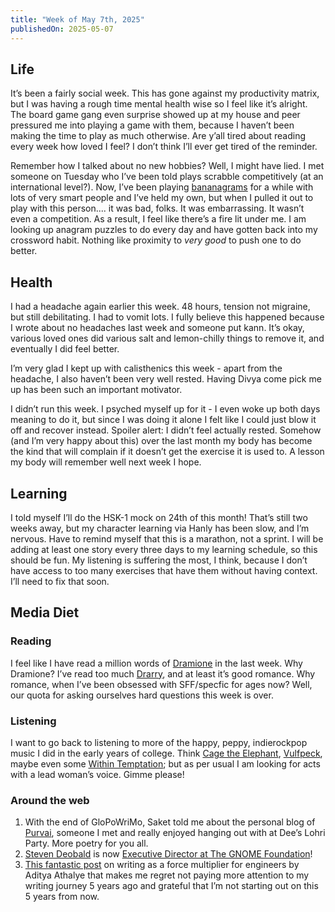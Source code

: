 ```yaml
---
title: "Week of May 7th, 2025"
publishedOn: 2025-05-07
---
```


## Life

It’s been a fairly social week. This has gone against my productivity matrix, but I was having a rough time mental health wise so I feel like it’s alright. The board game gang even surprise showed up at my house and peer pressured me into playing a game with them, because I haven’t been making the time to play as much otherwise. Are y’all tired about reading every week how loved I feel? I don’t think I’ll ever get tired of the reminder.

Remember how I talked about no new hobbies? Well, I might have lied. I met someone on Tuesday who I’ve been told plays scrabble competitively (at an international level?). Now, I’ve been playing [bananagrams](https://bananagrams.com/products/bananagrams) for a while with lots of very smart people and I’ve held my own, but when I pulled it out to play with this person.... it was bad, folks. It was embarrassing. It wasn’t even a competition. As a result, I feel like there’s a fire lit under me. I am looking up anagram puzzles to do every day and have gotten back into my crossword habit. Nothing like proximity to _very good_ to push one to do better.

## Health

I had a headache again earlier this week. 48 hours, tension not migraine, but still debilitating. I had to vomit lots. I fully believe this happened because I wrote about no headaches last week and someone put kann. It’s okay, various loved ones did various salt and lemon-chilly things to remove it, and eventually I did feel better.

I’m very glad I kept up with calisthenics this week - apart from the headache, I also haven’t been very well rested. Having Divya come pick me up has been such an important motivator.

I didn’t run this week. I psyched myself up for it - I even woke up both days meaning to do it, but since I was doing it alone I felt like I could just blow it off and recover instead. Spoiler alert: I didn’t feel actually rested. Somehow (and I’m very happy about this) over the last month my body has become the kind that will complain if it doesn’t get the exercise it is used to. A lesson my body will remember well next week I hope.

## Learning

I told myself I’ll do the HSK-1 mock on 24th of this month! That’s still two weeks away, but my character learning via Hanly has been slow, and I’m nervous. Have to remind myself that this is a marathon, not a sprint. I will be adding at least one story every three days to my learning schedule, so this should be fun. My listening is suffering the most, I think, because I don’t have access to too many exercises that have them without having context. I’ll need to fix that soon.

## Media Diet

### Reading

I feel like I have read a million words of [Dramione](https://archiveofourown.org/tags/Hermione%20Granger*s*Draco%20Malfoy/works) in the last week. Why Dramione? I’ve read too much [Drarry](https://archiveofourown.org/tags/Draco%20Malfoy*s*Harry%20Potter/works), and at least it’s good romance. Why romance, when I’ve been obsessed with SFF/specfic for ages now? Well, our quota for asking ourselves hard questions this week is over.

### Listening

I want to go back to listening to more of the happy, peppy, indierockpop music I did in the early years of college. Think [Cage the Elephant](https://open.spotify.com/track/2tznHmp70DxMyr2XhWLOW0?si=3ababc80913d4171), [Vulfpeck](https://open.spotify.com/track/1DrlLvlYd1FIjNavRm6NdX?si=c7b43e9077ea4580), maybe even some [Within Temptation](https://open.spotify.com/track/0vtapfSrYlu3YUsJqnWJXn?si=a4e5d504a63048f3); but as per usual I am looking for acts with a lead woman’s voice. Gimme please!

### Around the web

1. With the end of GloPoWriMo, Saket told me about the personal blog of [Purvai](https://www.purvaiaranya.com/), someone I met and really enjoyed hanging out with at Dee’s Lohri Party. More poetry for you all.
2. [Steven Deobald](https://www.deobald.ca/) is now [Executive Director at The GNOME Foundation](https://blogs.gnome.org/steven/2025/05/06/introducing-myself/)!
3. [This fantastic post](https://www.evalapply.org/posts/writing-maketh-the-10x-developer/index.html) on writing as a force multiplier for engineers by Aditya Athalye that makes me regret not paying more attention to my writing journey 5 years ago and grateful that I’m not starting out on this 5 years from now.
